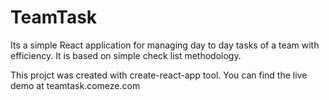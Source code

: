 # TeamTask
Its a simple React application for managing day to day tasks of a team with efficiency. It is based on simple check list methodology.

This projct was created with create-react-app tool.
You can find the live demo at
teamtask.comeze.com


